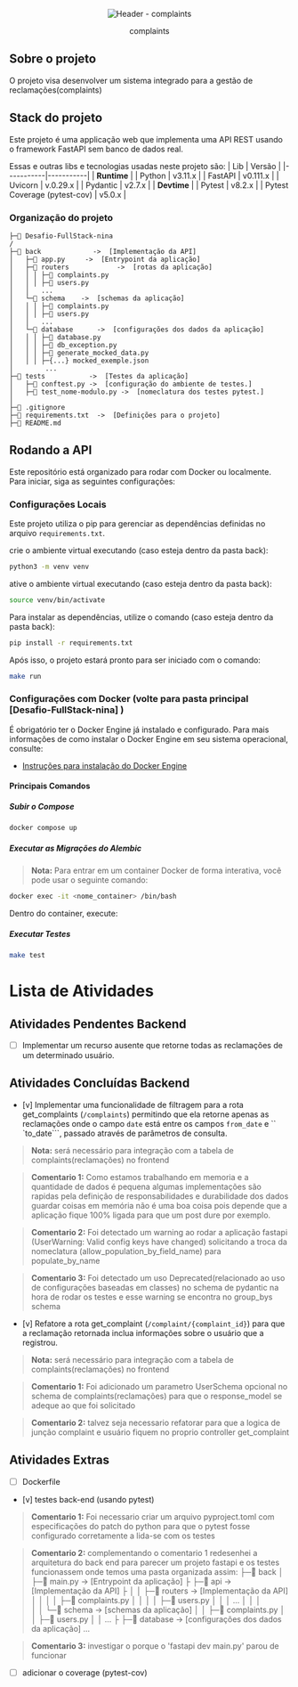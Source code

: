 <p align="center">
    <img src="https://pbs.twimg.com/profile_images/575314188848889856/F4KWmvVX_200x200.png" alt="Header - complaints">
</p>
<p align="center">
    complaints
</p>

## Sobre o projeto
O projeto visa desenvolver um sistema integrado para a gestão de reclamações(complaints)

## Stack do projeto

Este projeto é uma applicação web que implementa uma API REST usando o framework FastAPI sem banco de dados real.

Essas e outras libs e tecnologias usadas neste projeto são:
|  Lib      | Versão    |
|-----------|-----------|
| **Runtime**           |
| Python    | v3.11.x   |
| FastAPI   | v0.111.x  |
| Uvicorn   | v.0.29.x  |
| Pydantic  | v2.7.x    |
| **Devtime**           |
| Pytest                        | v8.2.x    |
| Pytest Coverage (pytest-cov)  | v5.0.x    |


### Organização do projeto
```
├─📁 Desafio-FullStack-nina
/
├─📁 back             ->  [Implementação da API]
│   ├─🐍 app.py     ->  [Entrypoint da aplicação]
│   ├─📁 routers            ->  [rotas da aplicação]
│   │ │ ├─🐍 complaints.py
│   │ │ ├─🐍 users.py
│   │   ...
│   └─📁 schema    ->  [schemas da aplicação]
│   │ │ ├─🐍 complaints.py
│   │ │ ├─🐍 users.py
│   │   ...
│   └─📁 database      ->  [configurações dos dados da aplicação]
│   │ │ ├─🐍 database.py
│   │ │ ├─🐍 db_exception.py
│   │ │ ├─🐍 generate_mocked_data.py
│   │ │ ├─{...} mocked_exemple.json
│        ...
├─📁 tests           ->  [Testes da aplicação]
│   ├─🐍 conftest.py ->  [configuração do ambiente de testes.]
│   ├─🐍 test_nome-modulo.py ->  [nomeclatura dos testes pytest.]
│                     
├─📄 .gitignore
├─📄 requirements.txt  ->  [Definições para o projeto]
├─📄 README.md

```

## Rodando a API

Este repositório está organizado para rodar com Docker ou localmente. Para iniciar, siga as seguintes configurações:

### Configurações Locais

Este projeto utiliza o pip para gerenciar as dependências definidas no arquivo `requirements.txt`.

crie o ambiente virtual executando (caso esteja dentro da pasta back):
```sh
python3 -m venv venv
```

ative o ambiente virtual executando (caso esteja dentro da pasta back):
```sh
source venv/bin/activate
```

Para instalar as dependências, utilize o comando (caso esteja dentro da pasta back):
```sh
pip install -r requirements.txt
```


Após isso, o projeto estará pronto para ser iniciado com o comando:
```sh
make run 
```

<!-- FIXME: AINDA É NECESSARIO IMPLEMENTAR O dockerfile do back e front e o compose para rodar os dois -->
<!-- FIXME: AINDA É NECESSARIO IMPLEMENTAR O MAKE -->
### Configurações com Docker (volte para pasta principal [Desafio-FullStack-nina] )

É obrigatório ter o Docker Engine já instalado e configurado. Para mais informações de como instalar o Docker Engine em seu sistema operacional, consulte:

- [Instruções para instalação do Docker Engine](https://docs.docker.com/engine/install/)

#### Principais Comandos

##### Subir o Compose

```sh
docker compose up
```

##### Executar as Migrações do Alembic
> **Nota:** Para entrar em um container Docker de forma interativa, você pode usar o seguinte comando:
```sh
docker exec -it <nome_container> /bin/bash
```

Dentro do container, execute:

##### Executar Testes
```sh
make test
```

# Lista de Atividades 

## Atividades Pendentes Backend
- [ ] Implementar um recurso ausente que retorne todas as reclamações de um determinado usuário.


## Atividades Concluídas Backend
- [v] Implementar uma funcionalidade de filtragem para a rota get_complaints (```/complaints```) permitindo que ela retorne apenas as reclamações onde o campo ```date``` está entre os campos ```from_date``` e `` `to_date```, passado através de parâmetros de consulta.
> **Nota:** será necessário para integração com a tabela de complaints(reclamações) no frontend

> **Comentario 1:** Como estamos trabalhando em memoria e a quantidade de dados é pequena algumas implementações são rapidas pela definição de responsabilidades e durabilidade dos dados guardar coisas em memória não é uma boa coisa pois depende que a aplicação fique 100% ligada para que um post dure por exemplo.

> **Comentario 2:** Foi detectado um warning ao rodar a aplicação fastapi (UserWarning: Valid config keys have changed) solicitando a troca da nomeclatura (allow_population_by_field_name) para populate_by_name

> **Comentario 3:** Foi detectado um uso Deprecated(relacionado ao uso de configurações baseadas em classes) no schema de pydantic na hora de rodar os testes e esse warning se encontra no group_bys schema

- [v] Refatore a rota get_complaint (```/complaint/{complaint_id}```) para que a reclamação retornada inclua informações sobre o usuário que a registrou. 
> **Nota:** será necessário para integração com a tabela de complaints(reclamações) no frontend

> **Comentario 1:** Foi adicionado um parametro UserSchema opcional no schema de  complaints(reclamações) para que o response_model se adeque ao que foi solicitado

> **Comentario 2:** talvez seja necessario refatorar para que a logica de junção complaint e usuário fiquem no proprio controller get_complaint

## Atividades Extras 

- [ ] Dockerfile

- [v] testes back-end (usando pytest)

> **Comentario 1:** Foi necessario criar um arquivo pyproject.toml com especificações do patch do python para que o pytest fosse configurado corretamente a lida-se com os testes

> **Comentario 2:** complementando o comentario 1 redesenhei a arquitetura do back end para parecer um projeto fastapi e os testes funcionassem onde temos uma pasta organizada assim:
├─📁 back
│   ├─🐍 main.py     ->  [Entrypoint da aplicação]
  ├ ├─📁 api             ->  [Implementação da API]
  ├ │  │   ├─📁 routers      ->  [Implementação da API]
  │ │  │ │ ├─🐍 complaints.py
  │ │  │ │ ├─🐍 users.py
  │ │  │    ...
  │ │  │  
  │ │  └─📁 schema    ->  [schemas da aplicação]
  │ │       ├─🐍 complaints.py
  │ │       ├─🐍 users.py
  │ │        ...
  ├ ├─📁 database          ->  [configurações dos dados da aplicação]
          ...


> **Comentario 3:** investigar o porque o 'fastapi dev main.py' parou de funcionar

- [ ] adicionar o coverage (pytest-cov)
